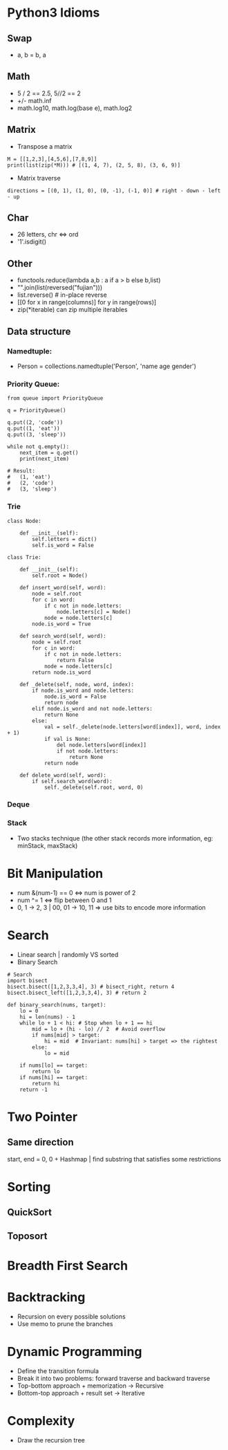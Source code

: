 # Python3 Idioms
## Swap
* a, b = b, a
## Math
* 5 / 2 == 2.5, 5//2 == 2
* +/- math.inf
* math.log10, math.log(base e), math.log2
## Matrix
* Transpose a matrix
```python3
M = [[1,2,3],[4,5,6],[7,8,9]]
print(list(zip(*M))) # [(1, 4, 7), (2, 5, 8), (3, 6, 9)]
```
* Matrix traverse
```python3
directions = [(0, 1), (1, 0), (0, -1), (-1, 0)] # right - down - left - up
```
## Char
* 26 letters, chr <=> ord
* '1'.isdigit()

## Other
* functools.reduce(lambda a,b : a if a > b else b,list)
* "".join(list(reversed("fujian")))
* list.reverse()  # in-place reverse
* \[\[0 for x in range(columns)] for y in range(rows)]
* zip(\*iterable) can zip multiple iterables

## Data structure
### Namedtuple:
* Person = collections.namedtuple('Person', 'name age gender')
### Priority Queue:
```python3
from queue import PriorityQueue

q = PriorityQueue()

q.put((2, 'code'))
q.put((1, 'eat'))
q.put((3, 'sleep'))

while not q.empty():
    next_item = q.get()
    print(next_item)

# Result:
#   (1, 'eat')
#   (2, 'code')
#   (3, 'sleep')
```

### Trie

```python3
class Node:

    def __init__(self):
        self.letters = dict()
        self.is_word = False

class Trie:

    def __init__(self):
        self.root = Node()

    def insert_word(self, word):
        node = self.root
        for c in word:
            if c not in node.letters:
                node.letters[c] = Node()
            node = node.letters[c]
        node.is_word = True

    def search_word(self, word):
        node = self.root
        for c in word:
            if c not in node.letters:
                return False
            node = node.letters[c]
        return node.is_word

    def _delete(self, node, word, index):
        if node.is_word and node.letters:
            node.is_word = False
            return node
        elif node.is_word and not node.letters:
            return None
        else:
            val = self._delete(node.letters[word[index]], word, index + 1)
            if val is None:
                del node.letters[word[index]]
                if not node.letters:
                    return None
            return node

    def delete_word(self, word):
        if self.search_word(word):
            self._delete(self.root, word, 0)
```

### Deque

### Stack

* Two stacks technique (the other stack records more information, eg: minStack, maxStack)

# Bit Manipulation
* num &(num-1) == 0  <=> num is power of 2
* num ^= 1 <=> flip between 0 and 1
* 0, 1 -> 2, 3 | 00, 01 -> 10, 11 => use bits to encode more information

# Search
* Linear search | randomly VS sorted
* Binary Search
```python3
# Search
import bisect
bisect.bisect([1,2,3,3,4], 3) # bisect_right, return 4
bisect.bisect_left([1,2,3,3,4], 3) # return 2
```
```python3
def binary_search(nums, target):
    lo = 0
    hi = len(nums) - 1
    while lo + 1 < hi: # Stop when lo + 1 == hi
        mid = lo + (hi - lo) // 2  # Avoid overflow
        if nums[mid] > target:
            hi = mid  # Invariant: nums[hi] > target => the rightest
        else:
            lo = mid   
            
    if nums[lo] == target:
        return lo
    if nums[hi] == target:
        return hi
    return -1
```
# Two Pointer
## Same direction
start, end = 0, 0 + Hashmap | find substring that satisfies some restrictions

# Sorting
## QuickSort

## Toposort

# Breadth First Search

# Backtracking

* Recursion on every possible solutions
* Use memo to prune the branches

# Dynamic Programming
* Define the transition formula
* Break it into two problems: forward traverse and backward traverse
* Top-bottom approach + memorization -> Recursive
* Bottom-top approach + result set -> Iterative

# Complexity
* Draw the recursion tree

